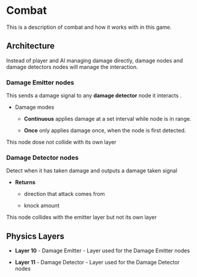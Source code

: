 # Combat

This is a description of combat and how it works with in this game.

## Architecture

Instead of player and AI managing damage directly, damage nodes and damage detectors nodes will manage the interaction.

### Damage Emitter nodes

This sends a damage signal to any **damage detector** node it interacts .

- Damage modes
  
  - **Continuous** applies damage at a set interval while node is in range.
  
  - **Once** only applies damage once, when the node is first detected.

This node dose not collide with its own layer

### Damage Detector nodes

Detect when it has taken damage and outputs a damage taken signal

- **Returns**
  
  - direction that attack comes from
  
  - knock amount

This node collides with the emitter layer but not its own layer

## Physics Layers

- **Layer 10** - Damage Emitter - Layer used for the Damage Emitter nodes

- **Layer 11** - Damage Detector - Layer used for the Damage Detector nodes
